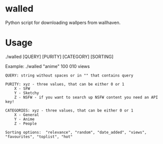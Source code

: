 # walled
Python script for downloading wallpers from wallhaven.

# Usage
./walled [QUERY] [PURITY] [CATEGORY] [SORTING]

Example: ./walled "anime" 100 010 views

    QUERY: string without spaces or in "" that contains query
    
    PURITY: xyz - three values, that can be either 0 or 1
        X - SFW
        Y - Sketchy
        Z - NSFW - if you want to search up NSFW content you need an API key!
    
    CATEGORIES: xyz - three values, that can be either 0 or 1
        X - General
        Y - Anime
        Z - People
    
    Sorting options:  "relevance", "random", "date_added", "views", "favourites", "toplist", "hot"
